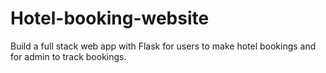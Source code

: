# Hotel-booking-website
Build a full stack web app with Flask for users to make hotel bookings and for admin to track bookings.
